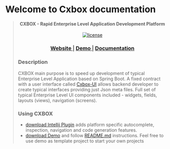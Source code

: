 # Welcome to Cxbox documentation

<blockquote>
<div> 
<p align="center">
<h4 align="center">CXBOX - Rapid Enterprise Level Application Development Platform</h4>

<p align="center">
<a href="http://www.apache.org/licenses/LICENSE-2.0"><img src="https://img.shields.io/badge/license-Apache%20License%202.0-blue.svg?style=flat" alt="license" title=""></a>
</p>

<div align="center">
  <h3>
    <a href="http://cxbox.org/" target="_blank">
      Website
    </a>
    <span> | </span>
    <a href="http://demo.cxbox.org/" target="_blank">
      Demo
    </a>
    <span> | </span>
    <a href="http://doc.cxbox.org/" target="_blank">
      Documentation
    </a>
  </h3>

</div>



<h3>Description</h2>
<p>
CXBOX main purpose is to speed up development of typical Enterprise Level Application based on Spring Boot. A fixed
contract with a user interface called <a href="https://github.com/CX-Box/cxbox-ui" target="_blank">Cxbox-UI</a> allows backend developer to create
typical interfaces providing just Json meta files. Full set of typical Enterprise Level UI components included -
widgets, fields, layouts (views), navigation (screens).
</p>
</div>

<h3>Using CXBOX</h2>
<ul>
<li> <a href="https://plugins.jetbrains.com/plugin/19523-tesler-helper" target="_blank">download Intellij Plugin</a> adds platform specific autocomplete, inspection, navigation and code generation features.
</li>
<li>
 <a href="https://github.com/CX-Box/cxbox-demo" target="_blank">download Demo</a> and follow <a href="https://github.com/CX-Box/cxbox-demo#readme" target="_blank">README.md</a> instructions. Feel free to use demo as template project to start your own projects
</li>
</ul>
</blockquote>
